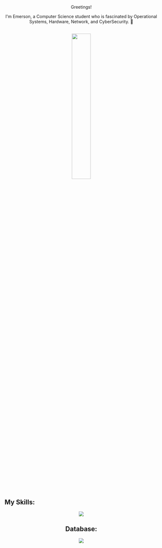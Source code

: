 
<p align="center"> Greetings!
<p align="center"> I'm Emerson, a Computer Science student who is fascinated by Operational Systems, Hardware, Network, and CyberSecurity. 👾<br><br>

<div align="center" style="margin-bottom:100px">
    <img width=35% align="center" src="https://github-readme-stats-git-main-rafaelalexandrino.vercel.app/api/top-langs/?username=emersondmatos&show_icons=true&theme=react&layout=compact" />
</div>
<br><br>

## My Skills:

<p align="center">
  <a href="https://skillicons.dev">
    <img src="https://skillicons.dev/icons?i=dotnet,java,js,powershell,python,linux,arch,debian,bsd&perline=5" />
  </a>
</p>

<div align="center" style="margin-bottom:10px">

 ## Database:
</div>

<p align="center">
  <a href="https://skillicons.dev">
    <img src="https://skillicons.dev/icons?i=mysql,postgres" />
  </a>
</p>
